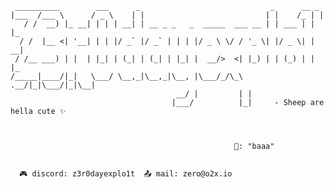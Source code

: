 
   
     __________        ___      _                             _      __ _   
    |___  /___ \      / _ \    | |                           | |    /_ | |  
       / /  __) |_ __| | | | __| | __ _ _   _  _____  ___ __ | | ___ | | |_ 
      / /  |__ <| '__| | | |/ _` |/ _` | | | |/ _ \ \/ / '_ \| |/ _ \| | __|
     / /__ ___) | |  | |_| | (_| | (_| | |_| |  __/>  <| |_) | | (_) | | |_ 
    /_____|____/|_|   \___/ \__,_|\__,_|\__, |\___/_/\_\ .__/|_|\___/|_|\__|
                                         __/ |         | |                  
                                        |___/          |_|     - Sheep are hella cute ✨   


                                        
                                                      🐑: "baaa"
   
     
      🎮 discord: z3r0dayexplo1t  📤 mail: zero@o2x.io
      

      
